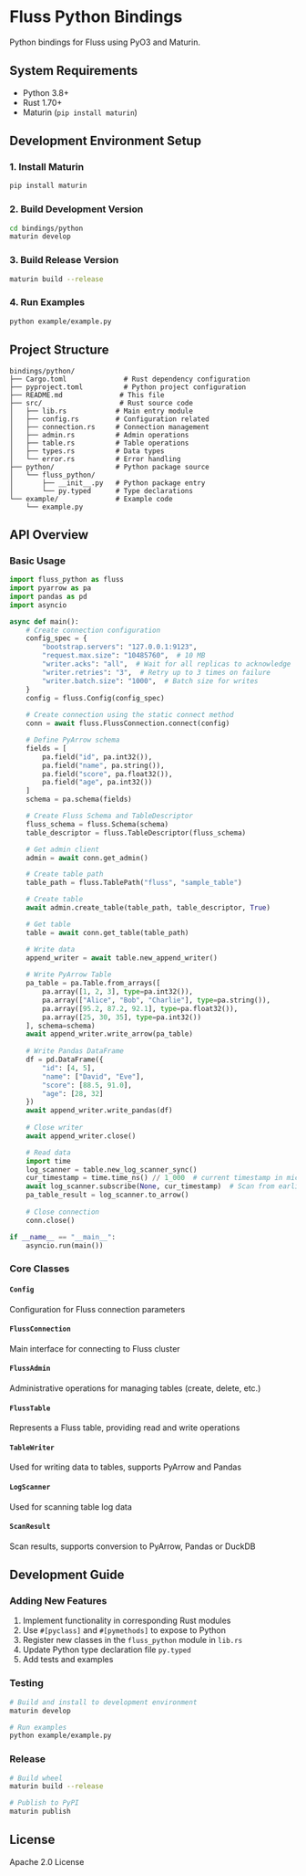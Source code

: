 # Fluss Python Bindings

Python bindings for Fluss using PyO3 and Maturin.

## System Requirements

- Python 3.8+
- Rust 1.70+
- Maturin (`pip install maturin`)

## Development Environment Setup

### 1. Install Maturin

```bash
pip install maturin
```

### 2. Build Development Version

```bash
cd bindings/python
maturin develop
```

### 3. Build Release Version

```bash
maturin build --release
```

### 4. Run Examples

```bash
python example/example.py
```

## Project Structure

```
bindings/python/
├── Cargo.toml              # Rust dependency configuration
├── pyproject.toml          # Python project configuration
├── README.md              # This file
├── src/                   # Rust source code
│   ├── lib.rs            # Main entry module
│   ├── config.rs         # Configuration related
│   ├── connection.rs     # Connection management
│   ├── admin.rs          # Admin operations
│   ├── table.rs          # Table operations
│   ├── types.rs          # Data types
│   └── error.rs          # Error handling
├── python/               # Python package source
│   └── fluss_python/
│       ├── __init__.py   # Python package entry
│       └── py.typed      # Type declarations
└── example/              # Example code
    └── example.py
```

## API Overview

### Basic Usage

```python
import fluss_python as fluss
import pyarrow as pa
import pandas as pd
import asyncio

async def main():
    # Create connection configuration
    config_spec = {
        "bootstrap.servers": "127.0.0.1:9123",
        "request.max.size": "10485760",  # 10 MB
        "writer.acks": "all",  # Wait for all replicas to acknowledge
        "writer.retries": "3",  # Retry up to 3 times on failure
        "writer.batch.size": "1000",  # Batch size for writes
    }
    config = fluss.Config(config_spec)
    
    # Create connection using the static connect method
    conn = await fluss.FlussConnection.connect(config)

    # Define PyArrow schema
    fields = [
        pa.field("id", pa.int32()),
        pa.field("name", pa.string()),
        pa.field("score", pa.float32()),
        pa.field("age", pa.int32())
    ]
    schema = pa.schema(fields)

    # Create Fluss Schema and TableDescriptor
    fluss_schema = fluss.Schema(schema)
    table_descriptor = fluss.TableDescriptor(fluss_schema)

    # Get admin client
    admin = await conn.get_admin()

    # Create table path
    table_path = fluss.TablePath("fluss", "sample_table")

    # Create table
    await admin.create_table(table_path, table_descriptor, True)

    # Get table
    table = await conn.get_table(table_path)

    # Write data
    append_writer = await table.new_append_writer()
    
    # Write PyArrow Table
    pa_table = pa.Table.from_arrays([
        pa.array([1, 2, 3], type=pa.int32()),
        pa.array(["Alice", "Bob", "Charlie"], type=pa.string()),
        pa.array([95.2, 87.2, 92.1], type=pa.float32()),
        pa.array([25, 30, 35], type=pa.int32())
    ], schema=schema)
    await append_writer.write_arrow(pa_table)
    
    # Write Pandas DataFrame
    df = pd.DataFrame({
        "id": [4, 5],
        "name": ["David", "Eve"],
        "score": [88.5, 91.0],
        "age": [28, 32]
    })
    await append_writer.write_pandas(df)
    
    # Close writer
    await append_writer.close()

    # Read data
    import time
    log_scanner = table.new_log_scanner_sync()
    cur_timestamp = time.time_ns() // 1_000  # current timestamp in microseconds
    await log_scanner.subscribe(None, cur_timestamp)  # Scan from earliest to current
    pa_table_result = log_scanner.to_arrow()
    
    # Close connection
    conn.close()

if __name__ == "__main__":
    asyncio.run(main())
```

### Core Classes

#### `Config`

Configuration for Fluss connection parameters

#### `FlussConnection`

Main interface for connecting to Fluss cluster

#### `FlussAdmin`

Administrative operations for managing tables (create, delete, etc.)

#### `FlussTable`

Represents a Fluss table, providing read and write operations

#### `TableWriter`

Used for writing data to tables, supports PyArrow and Pandas

#### `LogScanner`

Used for scanning table log data

#### `ScanResult`

Scan results, supports conversion to PyArrow, Pandas or DuckDB

## Development Guide

### Adding New Features

1. Implement functionality in corresponding Rust modules
2. Use `#[pyclass]` and `#[pymethods]` to expose to Python
3. Register new classes in the `fluss_python` module in `lib.rs`
4. Update Python type declaration file `py.typed`
5. Add tests and examples

### Testing

```bash
# Build and install to development environment
maturin develop

# Run examples
python example/example.py
```

### Release

```bash
# Build wheel
maturin build --release

# Publish to PyPI
maturin publish
```

## License

Apache 2.0 License
